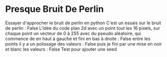 # Presque Bruit De Perlin
 Essayer d'approcher le bruit de perlin en python
C'est un essais sur le bruit de perlin : False
L'idée du code
plan 2d avec un point tout les 16 pixels,
sur chaque point un vecteur de 0 à 255 avec du pseudo aléatoire, qui commence de en haut à gauche et fini en bas à droite : False
entre les points il y a un polissage des valeurs : False
puis je fini par une mise en noir et blanc les valeurs : False
Test pour ajouter une seed